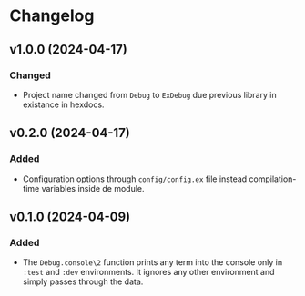 <!-- markdownlint-disable MD024 -->
# Changelog

## v1.0.0 (2024-04-17)

### Changed

- Project name changed from `Debug` to `ExDebug` due previous library in existance in hexdocs.

## v0.2.0 (2024-04-17)

### Added

- Configuration options through `config/config.ex` file instead compilation-time variables inside de module.

## v0.1.0 (2024-04-09)

### Added

- The `Debug.console\2` function prints any term into the console only in `:test` and `:dev` environments. It ignores any other environment and simply passes through the data.
